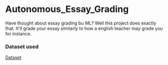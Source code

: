 # Autonomous_Essay_Grading
Have thought about essay grading bu ML? Well this project does exactly that. It'll grade your essay similarly to how a english teacher may grade you for instance.

### Dataset used
[Dataset](https://www.kaggle.com/c/asap-aes)
